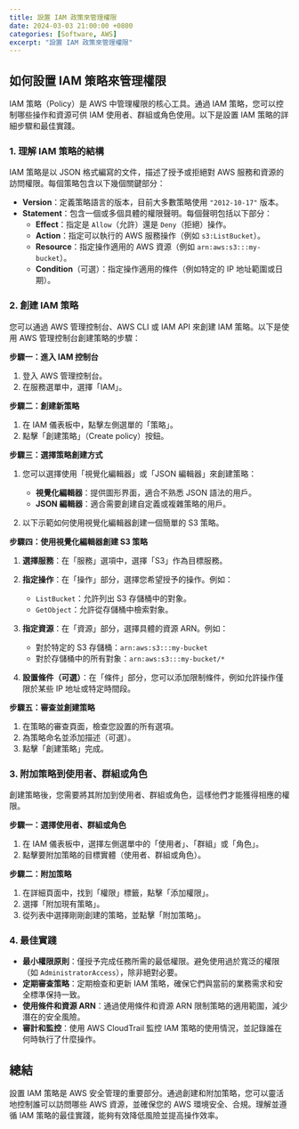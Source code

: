 ```yaml
---
title: 設置 IAM 政策來管理權限
date: 2024-03-03 21:00:00 +0800
categories: [Software, AWS]
excerpt: "設置 IAM 政策來管理權限"
---
```


## 如何設置 IAM 策略來管理權限

IAM 策略（Policy）是 AWS 中管理權限的核心工具。通過 IAM 策略，您可以控制哪些操作和資源可供 IAM 使用者、群組或角色使用。以下是設置 IAM 策略的詳細步驟和最佳實踐。

### 1. **理解 IAM 策略的結構**

IAM 策略是以 JSON 格式編寫的文件，描述了授予或拒絕對 AWS 服務和資源的訪問權限。每個策略包含以下幾個關鍵部分：

- **Version**：定義策略語言的版本，目前大多數策略使用 `"2012-10-17"` 版本。
- **Statement**：包含一個或多個具體的權限聲明。每個聲明包括以下部分：
  - **Effect**：指定是 `Allow`（允許）還是 `Deny`（拒絕）操作。
  - **Action**：指定可以執行的 AWS 服務操作（例如 `s3:ListBucket`）。
  - **Resource**：指定操作適用的 AWS 資源（例如 `arn:aws:s3:::my-bucket`）。
  - **Condition**（可選）：指定操作適用的條件（例如特定的 IP 地址範圍或日期）。

### 2. **創建 IAM 策略**

您可以通過 AWS 管理控制台、AWS CLI 或 IAM API 來創建 IAM 策略。以下是使用 AWS 管理控制台創建策略的步驟：

**步驟一：進入 IAM 控制台**

1. 登入 AWS 管理控制台。
2. 在服務選單中，選擇「IAM」。

**步驟二：創建新策略**

1. 在 IAM 儀表板中，點擊左側選單的「策略」。
2. 點擊「創建策略」（Create policy）按鈕。

**步驟三：選擇策略創建方式**

1. 您可以選擇使用「視覺化編輯器」或「JSON 編輯器」來創建策略：
   - **視覺化編輯器**：提供圖形界面，適合不熟悉 JSON 語法的用戶。
   - **JSON 編輯器**：適合需要創建自定義或複雜策略的用戶。

2. 以下示範如何使用視覺化編輯器創建一個簡單的 S3 策略。

**步驟四：使用視覺化編輯器創建 S3 策略**

1. **選擇服務**：在「服務」選項中，選擇「S3」作為目標服務。
2. **指定操作**：在「操作」部分，選擇您希望授予的操作。例如：
   - `ListBucket`：允許列出 S3 存儲桶中的對象。
   - `GetObject`：允許從存儲桶中檢索對象。

3. **指定資源**：在「資源」部分，選擇具體的資源 ARN。例如：
   - 對於特定的 S3 存儲桶：`arn:aws:s3:::my-bucket`
   - 對於存儲桶中的所有對象：`arn:aws:s3:::my-bucket/*`

4. **設置條件（可選）**：在「條件」部分，您可以添加限制條件，例如允許操作僅限於某些 IP 地址或特定時間段。

**步驟五：審查並創建策略**

1. 在策略的審查頁面，檢查您設置的所有選項。
2. 為策略命名並添加描述（可選）。
3. 點擊「創建策略」完成。

### 3. **附加策略到使用者、群組或角色**

創建策略後，您需要將其附加到使用者、群組或角色，這樣他們才能獲得相應的權限。

**步驟一：選擇使用者、群組或角色**

1. 在 IAM 儀表板中，選擇左側選單中的「使用者」、「群組」或「角色」。
2. 點擊要附加策略的目標實體（使用者、群組或角色）。

**步驟二：附加策略**

1. 在詳細頁面中，找到「權限」標籤，點擊「添加權限」。
2. 選擇「附加現有策略」。
3. 從列表中選擇剛剛創建的策略，並點擊「附加策略」。

### 4. **最佳實踐**

- **最小權限原則**：僅授予完成任務所需的最低權限。避免使用過於寬泛的權限（如 `AdministratorAccess`），除非絕對必要。
- **定期審查策略**：定期檢查和更新 IAM 策略，確保它們與當前的業務需求和安全標準保持一致。
- **使用條件和資源 ARN**：通過使用條件和資源 ARN 限制策略的適用範圍，減少潛在的安全風險。
- **審計和監控**：使用 AWS CloudTrail 監控 IAM 策略的使用情況，並記錄誰在何時執行了什麼操作。

## 總結

設置 IAM 策略是 AWS 安全管理的重要部分。通過創建和附加策略，您可以靈活地控制誰可以訪問哪些 AWS 資源，並確保您的 AWS 環境安全、合規。理解並遵循 IAM 策略的最佳實踐，能夠有效降低風險並提高操作效率。
